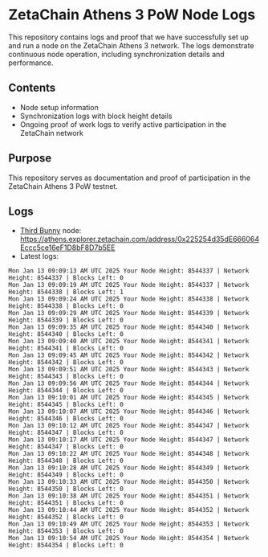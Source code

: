# ZetaChain Athens 3 PoW Node Logs
This repository contains logs and proof that we have successfully set up and run a node on the ZetaChain Athens 3 network. The logs demonstrate continuous node operation, including synchronization details and performance.

## Contents
- Node setup information
- Synchronization logs with block height details
- Ongoing proof of work logs to verify active participation in the ZetaChain network

## Purpose
This repository serves as documentation and proof of participation in the ZetaChain Athens 3 PoW testnet.

## Logs

- [Third Bunny](https://thirdbunny.xyz/) node: https://athens.explorer.zetachain.com/address/0x225254d35dE666064Eccc5ce16eF1D8bF8D7b5EE
- Latest logs:
```
Mon Jan 13 09:09:13 AM UTC 2025 Your Node Height: 8544337 | Network Height: 8544337 | Blocks Left: 0
Mon Jan 13 09:09:19 AM UTC 2025 Your Node Height: 8544337 | Network Height: 8544338 | Blocks Left: 1
Mon Jan 13 09:09:24 AM UTC 2025 Your Node Height: 8544338 | Network Height: 8544338 | Blocks Left: 0
Mon Jan 13 09:09:29 AM UTC 2025 Your Node Height: 8544339 | Network Height: 8544339 | Blocks Left: 0
Mon Jan 13 09:09:35 AM UTC 2025 Your Node Height: 8544340 | Network Height: 8544340 | Blocks Left: 0
Mon Jan 13 09:09:40 AM UTC 2025 Your Node Height: 8544341 | Network Height: 8544341 | Blocks Left: 0
Mon Jan 13 09:09:45 AM UTC 2025 Your Node Height: 8544342 | Network Height: 8544342 | Blocks Left: 0
Mon Jan 13 09:09:51 AM UTC 2025 Your Node Height: 8544343 | Network Height: 8544343 | Blocks Left: 0
Mon Jan 13 09:09:56 AM UTC 2025 Your Node Height: 8544344 | Network Height: 8544344 | Blocks Left: 0
Mon Jan 13 09:10:01 AM UTC 2025 Your Node Height: 8544345 | Network Height: 8544345 | Blocks Left: 0
Mon Jan 13 09:10:07 AM UTC 2025 Your Node Height: 8544346 | Network Height: 8544346 | Blocks Left: 0
Mon Jan 13 09:10:12 AM UTC 2025 Your Node Height: 8544347 | Network Height: 8544347 | Blocks Left: 0
Mon Jan 13 09:10:17 AM UTC 2025 Your Node Height: 8544347 | Network Height: 8544347 | Blocks Left: 0
Mon Jan 13 09:10:22 AM UTC 2025 Your Node Height: 8544348 | Network Height: 8544348 | Blocks Left: 0
Mon Jan 13 09:10:28 AM UTC 2025 Your Node Height: 8544349 | Network Height: 8544349 | Blocks Left: 0
Mon Jan 13 09:10:33 AM UTC 2025 Your Node Height: 8544350 | Network Height: 8544350 | Blocks Left: 0
Mon Jan 13 09:10:38 AM UTC 2025 Your Node Height: 8544351 | Network Height: 8544351 | Blocks Left: 0
Mon Jan 13 09:10:44 AM UTC 2025 Your Node Height: 8544352 | Network Height: 8544352 | Blocks Left: 0
Mon Jan 13 09:10:49 AM UTC 2025 Your Node Height: 8544353 | Network Height: 8544353 | Blocks Left: 0
Mon Jan 13 09:10:54 AM UTC 2025 Your Node Height: 8544354 | Network Height: 8544354 | Blocks Left: 0
```
